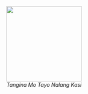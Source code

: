 <!DOCTYPE html>
<html>
    <head>
        <meta charset="utf-8">
        <meta name="viewport" content="width=device-width">      
        <link href="style.css" rel="stylesheet" type="style/css">
    </head>
    <body>
      <center>
                <img src="https://media.tenor.com/a_t_D2lPn8AAAAAM/kermit-the.gif" height="200px" width="200px;" style="display-block; margin-auto">
      </center>
        <center>
            <i>Tangina Mo Tayo Nalang Kasi</i>
        </center>
        <script>
            alert("WARNING!")   
            alert("What if?")
            alert("May gusto ako sayo?")
            alert("What if?")
            alert("Tayo Talaga?") 
            alert("What if?") 
            alert("Tayo talaga sa isat isa?")
            alert("What if?")
            alert("Tanginang What if what if nayan....")
        </script>
    </body>
</html>  
